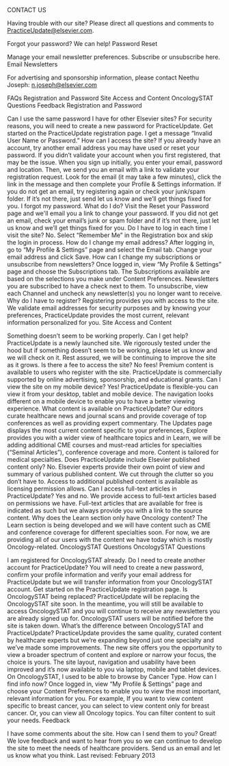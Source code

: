 CONTACT US

Having trouble with our site?
Please direct all questions and comments to PracticeUpdate@elsevier.com.

Forgot your password? We can help!
Password Reset

Manage your email newsletter preferences. Subscribe or unsubscribe here.
Email Newsletters

For advertising and sponsorship information, please contact Neethu Joseph:
n.joseph@elsevier.com

FAQs
Registration and Password
Site Access and Content
OncologySTAT Questions
Feedback
Registration and Password

Can I use the same password I have for other Elsevier sites?
For security reasons, you will need to create a new password for PracticeUpdate. Get started on the PracticeUpdate registration page.
I get a message “Invalid User Name or Password.” How can I access the site?
If you already have an account, try another email address you may have used or reset your password. If you didn’t validate your account when you first registered, that may be the issue. When you sign up initially, you enter your email, password and location. Then, we send you an email with a link to validate your registration request. Look for the email (it may take a few minutes), click the link in the message and then complete your Profile & Settings information. If you do not get an email, try registering again or check your junk/spam folder. If it’s not there, just send let us know and we’ll get things fixed for you.
I forgot my password. What do I do?
Visit the Reset your Password page and we'll email you a link to change your password. If you did not get an email, check your email’s junk or spam folder and if it’s not there, just let us know and we’ll get things fixed for you.
Do I have to log in each time I visit the site?
No. Select “Remember Me” in the Registration box and skip the login in process.
How do I change my email address?
After logging in, go to “My Profile & Settings” page and select the Email tab. Change your email address and click Save.
How can I change my subscriptions or unsubscribe from newsletters?
Once logged in, view “My Profile & Settings” page and choose the Subscriptions tab. The Subscriptions available are based on the selections you make under Content Preferences. Newsletters you are subscribed to have a check next to them. To unsubscribe, view each Channel and uncheck any newsletter(s) you no longer want to receive.
Why do I have to register?
Registering provides you with access to the site. We validate email addresses for security purposes and by knowing your preferences, PracticeUpdate provides the most current, relevant information personalized for you.
Site Access and Content

Something doesn’t seem to be working properly. Can I get help?
PracticeUpdate is a newly launched site. We rigorously tested under the hood but if something doesn’t seem to be working, please let us know and we will check on it. Rest assured, we will be continuing to improve the site as it grows.
Is there a fee to access the site?
No fees! Premium content is available to users who register with the site. PracticeUpdate is commercially supported by online advertising, sponsorship, and educational grants.
Can I view the site on my mobile device?
Yes! PracticeUpdate is flexible-you can view it from your desktop, tablet and mobile device. The navigation looks different on a mobile device to enable you to have a better viewing experience.
What content is available on PracticeUpdate?
Our editors curate healthcare news and journal scans and provide coverage of top conferences as well as providing expert commentary. The Updates page displays the most current content specific to your preferences, Explore provides you with a wider view of healthcare topics and in Learn, we will be adding additional CME courses and must-read articles for specialties (“Seminal Articles”), conference coverage and more. Content is tailored for medical specialties.
Does PracticeUpdate include Elsevier published content only?
No. Elsevier experts provide their own point of view and summary of various published content. We cut through the clutter so you don’t have to. Access to additional published content is available as licensing permission allows.
Can I access full-text articles in PracticeUpdate?
Yes and no. We provide access to full-text articles based on permissions we have. Full-text articles that are available for free is indicated as such but we always provide you with a link to the source content.
Why does the Learn section only have Oncology content?
The Learn section is being developed and we will have content such as CME and conference coverage for different specialties soon. For now, we are providing all of our users with the content we have today which is mostly Oncology-related. OncologySTAT Questions
OncologySTAT Questions

I am registered for OncologySTAT already. Do I need to create another account for PracticeUpdate?
You will need to create a new password, confirm your profile information and verify your email address for PracticeUpdate but we will transfer information from your OncologySTAT account. Get started on the PracticeUpdate registration page.
Is OncologySTAT being replaced?
PracticeUpdate will be replacing the OncologySTAT site soon. In the meantime, you will still be available to access OncologySTAT and you will continue to receive any newsletters you are already signed up for. OncologySTAT users will be notified before the site is taken down.
What’s the difference between OncologySTAT and PracticeUpdate?
PracticeUpdate provides the same quality, curated content by healthcare experts but we’re expanding beyond just one specialty and we’ve made some improvements. The new site offers you the opportunity to view a broader spectrum of content and explore or narrow your focus, the choice is yours. The site layout, navigation and usability have been improved and it’s now available to you via laptop, mobile and tablet devices.
On OncologySTAT, I used to be able to browse by Cancer Type. How can I find info now?
Once logged in, view “My Profile & Settings” page and choose your Content Preferences to enable you to view the most important, relevant information for you. For example, If you want to view content specific to breast cancer, you can select to view content only for breast cancer. Or, you can view all Oncology topics. You can filter content to suit your needs.
Feedback

I have some comments about the site. How can I send them to you?
Great! We love feedback and want to hear from you so we can continue to develop the site to meet the needs of healthcare providers. Send us an email and let us know what you think.
Last revised: February 2013